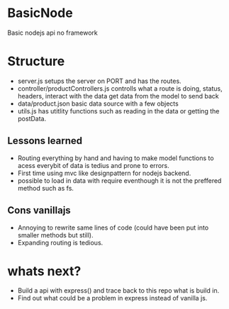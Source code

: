 # BasicNode
Basic nodejs api no framework 

# Structure 
- server.js setups the server on PORT and has the routes.
- controller/productControllers.js controlls what a route is doing, status, headers, interact with the data 
get data from the model to send back 
- data/product.json basic data source with a few objects 
- utils.js has utitlity functions such as reading in the data or getting the postData. 

## Lessons learned 

- Routing everything by hand and having to make model functions to acess everybit of data is tedius and prone to errors.
- First time using mvc like designpattern for nodejs backend.
- possible to load in data with require eventhough it is not the preffered method such as fs.

## Cons vanillajs
- Annoying to rewrite same lines of code (could have been put into smaller methods but still).
- Expanding routing is tedious. 
# whats next? 
- Build a api with express() and trace back to this repo what is build in.
- Find out what could be a problem in express instead of vanilla js. 




